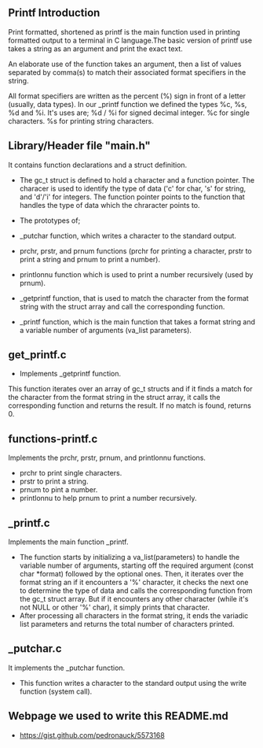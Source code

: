 <snippet>
  <content>

## Printf Introduction

Print formatted, shortened as printf is the main function used in printing
formatted output to a terminal in C language.The basic version of printf use
takes a string as an argument and print the exact text.

An elaborate use of the function takes an argument, then a list of
values separated by comma(s) to match their associated format specifiers in the
string.

All format specifiers are written as the percent (%) sign in front of a letter
(usually, data types). In our _printf function we defined the types %c, %s, %d
and %i. It's uses are;
%d / %i for signed decimal integer.
%c for single characters.
%s for printing string characters.


## Library/Header file "main.h"

It contains function declarations and a struct definition.

- The gc_t struct is defined to hold a character and a function pointer.
The characer is used to identify the type of data ('c' for char, 's' for
string, and 'd'/'i' for integers.
The function pointer points to the function that handles the type of data which
the chraracter points to.

- The prototypes of;

- _putchar function, which writes a character to the standard output.
- prchr, prstr, and prnum functions (prchr for printing a character, prstr to
print a string and prnum to print a number).
- printlonnu function which is used to print a number recursively (used by
prnum).
-  _getprintf function, that is used to match the character from the format
string with the struct array and call the corresponding function.
- _printf function,  which is the main function that takes a format string and
a variable number of arguments (va_list parameters).


## get\_printf.c 

- Implements _getprintf function.

This function iterates over an array of gc_t structs and if it finds a match
for the character from the format string in the struct array, it calls the
corresponding function and returns the result. If no match is found, returns 0.


## functions-printf.c

Implements the prchr, prstr, prnum, and printlonnu functions.

- prchr to print single characters.
- prstr to print a string.
- prnum to pint a number.
- printlonnu to help prnum to print a number recursively.

## \_printf.c 

Implements the main function _printf.

- The function starts by initializing a va_list(parameters) to handle the
variable number of arguments, starting off the required argument (const char
*format) followed by the optional ones.
Then, it iterates over the format string an if it encounters a '%' character,
it checks the next one to determine the type of data and calls the
corresponding function from the gc_t struct array. But if it encounters any
other character (while it's not NULL or other '%' char), it simply prints that
character.
- After processing all characters in the format string, it ends the variadic list
parameters and returns the total number of characters printed.

## \_putchar.c

It implements the _putchar function.

- This function writes a character to the standard output using the write
function (system call).

## Webpage we used to write this README.md

- https://gist.github.com/pedronauck/5573168

</content>
</snippet>
